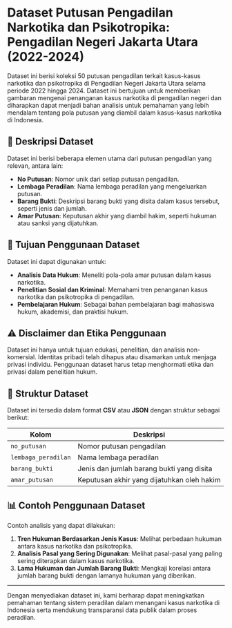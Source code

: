 # Dataset Putusan Pengadilan Narkotika dan Psikotropika: Pengadilan Negeri Jakarta Utara (2022-2024)

Dataset ini berisi koleksi 50 putusan pengadilan terkait kasus-kasus narkotika dan psikotropika di Pengadilan Negeri Jakarta Utara selama periode 2022 hingga 2024. Dataset ini bertujuan untuk memberikan gambaran mengenai penanganan kasus narkotika di pengadilan negeri dan diharapkan dapat menjadi bahan analisis untuk pemahaman yang lebih mendalam tentang pola putusan yang diambil dalam kasus-kasus narkotika di Indonesia.

## 📄 Deskripsi Dataset

Dataset ini berisi beberapa elemen utama dari putusan pengadilan yang relevan, antara lain:

- **No Putusan**: Nomor unik dari setiap putusan pengadilan.
- **Lembaga Peradilan**: Nama lembaga peradilan yang mengeluarkan putusan.
- **Barang Bukti**: Deskripsi barang bukti yang disita dalam kasus tersebut, seperti jenis dan jumlah.
- **Amar Putusan**: Keputusan akhir yang diambil hakim, seperti hukuman atau sanksi yang dijatuhkan.

## 🧩 Tujuan Penggunaan Dataset

Dataset ini dapat digunakan untuk:

- **Analisis Data Hukum**: Meneliti pola-pola amar putusan dalam kasus narkotika.
- **Penelitian Sosial dan Kriminal**: Memahami tren penanganan kasus narkotika dan psikotropika di pengadilan.
- **Pembelajaran Hukum**: Sebagai bahan pembelajaran bagi mahasiswa hukum, akademisi, dan praktisi hukum.

## ⚠️ Disclaimer dan Etika Penggunaan

Dataset ini hanya untuk tujuan edukasi, penelitian, dan analisis non-komersial. Identitas pribadi telah dihapus atau disamarkan untuk menjaga privasi individu. Penggunaan dataset harus tetap menghormati etika dan privasi dalam penelitian hukum.

## 🔗 Struktur Dataset

Dataset ini tersedia dalam format **CSV** atau **JSON** dengan struktur sebagai berikut:

| Kolom             | Deskripsi                                       |
|-------------------|-------------------------------------------------|
| `no_putusan`      | Nomor putusan pengadilan                        |
| `lembaga_peradilan` | Nama lembaga peradilan                         |
| `barang_bukti`    | Jenis dan jumlah barang bukti yang disita       |
| `amar_putusan`    | Keputusan akhir yang dijatuhkan oleh hakim      |

## 📊 Contoh Penggunaan Dataset

Contoh analisis yang dapat dilakukan:

1. **Tren Hukuman Berdasarkan Jenis Kasus**: Melihat perbedaan hukuman antara kasus narkotika dan psikotropika.
2. **Analisis Pasal yang Sering Digunakan**: Melihat pasal-pasal yang paling sering diterapkan dalam kasus narkotika.
3. **Lama Hukuman dan Jumlah Barang Bukti**: Mengkaji korelasi antara jumlah barang bukti dengan lamanya hukuman yang diberikan.

---

Dengan menyediakan dataset ini, kami berharap dapat meningkatkan pemahaman tentang sistem peradilan dalam menangani kasus narkotika di Indonesia serta mendukung transparansi data publik dalam proses peradilan.
